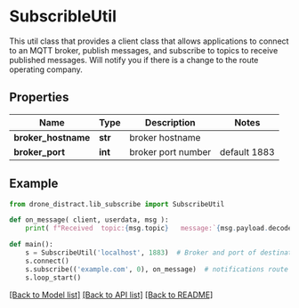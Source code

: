 # SubscribleUtil

This util class that provides a client class that allows applications to connect to an MQTT broker, publish messages, and subscribe to topics to receive published messages.
Will notify you if there is a change to the route operating company.

## Properties

Name | Type | Description | Notes
------------ | ------------- | ------------- | -------------
**broker_hostname** | **str** | broker hostname  | 
**broker_port** | **int** |  broker port number| default 1883

## Example

```python
from drone_distract.lib_subscribe import SubscribeUtil

def on_message( client, userdata, msg ):
    print( f"Received  topic:{msg.topic}   message:`{msg.payload.decode()}`" )

def main():
    s = SubscribeUtil('localhost', 1883)  # Broker and port of destination
    s.connect()
    s.subscribe(('example.com', 0), on_message)  # notifications route operator
    s.loop_start()
```
[[Back to Model list]](../README.md#documentation-for-models) [[Back to API list]](../README.md#documentation-for-api-endpoints) [[Back to README]](../README.md)


